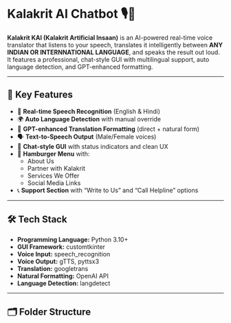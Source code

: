 # Kalakrit AI Chatbot 🎙️🤖

**Kalakrit KAI (Kalakrit Artificial Insaan)** is an AI-powered real-time voice translator that listens to your speech, translates it intelligently between **ANY INDIAN OR INTERNNATIONAL LANGUAGE**, and speaks the result out loud. It features a professional, chat-style GUI with multilingual support, auto language detection, and GPT-enhanced formatting.

---

## 🧠 Key Features

- 🎤 **Real-time Speech Recognition** (English & Hindi)
- 🌍 **Auto Language Detection** with manual override
- 🧠 **GPT-enhanced Translation Formatting** (direct + natural form)
- 🗣️ **Text-to-Speech Output** (Male/Female voices)
- 💬 **Chat-style GUI** with status indicators and clean UX
- 📱 **Hamburger Menu** with:
  - About Us
  - Partner with Kalakrit
  - Services We Offer
  - Social Media Links
- 📞 **Support Section** with “Write to Us” and “Call Helpline” options

---

## 🛠️ Tech Stack

- **Programming Language:** Python 3.10+
- **GUI Framework:** customtkinter
- **Voice Input:** speech_recognition
- **Voice Output:** gTTS, pyttsx3
- **Translation:** googletrans
- **Natural Formatting:** OpenAI API
- **Language Detection:** langdetect

---

## 🗂️ Folder Structure

